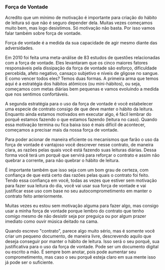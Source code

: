 ### Força de Vontade

Acredito que um mínimo de motivação é importante para criação do hábito de leitura só que não é seguro depender dela. Muitas vezes começamos muito bem, mas logo desistimos. Só motivação não basta. Por isso vamos falar também sobre força de vontade.

Força de vontade é a medida da sua capacidade de agir mesmo diante das adversidades.

Em 2010 foi feita uma meta-análise de 83 estudos de questões relacionadas com a força de vontade. Eles levantaram que os cinco maiores fatores responsáveis pela dissipação da força de vontade são esforço, dificuldade percebida, afeto negativo, cansaço subjetivo e níveis de gligose no sangue. E como vencer todos eles? Temos duas formas. A primeira arma que temos aqui é a estratégia dos hábitos atômicos (ou mini-hábitos), ou seja, começamos com metas diárias bem pequenas e vamos evoluindo a medida que nos sentimos confortáveis.

A segunda estratégia para o uso da força de vontade é você estabelecer uma especíe de contrato consigo de que deve manter o hábito da leitura. Enquanto ainda estamos motivados em executar algo, é fácil lembrar do porquê estamos fazendo o que estamos fazendo (leitura no caso). Quando essa motivação termina ou fica baixa isso é mais difícil de acontecer, começamos a precisar mais da nossa força de vontade.

Para poder acionar de maneira eficiente os mecanismos que farão o uso da força de vontade é vantajoso você descrever nesse contrato, de maneira clara, as razões pelas quais você está fazendo suas leituras diárias. Dessa forma você terá um porquê que servirá para reforçar o contrato e assim não quebrar a corrente, para não quebrar o hábito de leitura.

É importante também que isso seja com um bom grau de certeza, com confiança de que está certo das razões pelas quais o contrato foi feito. Tendo essa confiança em você, todas as vezes que estiver sem motivação para fazer sua leitura do dia, você vai usar sua força de vontade e vai justificar esse uso com base no seu autocomprometimento em manter o contrato feito anteriormente.

Muitas vezes eu estou sem motivação alguma para fazer algo, mas consigo usar a minha força de vontade porque lembro do contrato que tenho comigo mesmo de não desistir seja por preguiça ou por algum prazer imediato como ouvir música deitado na cama.

Quando escrevo "contrato", parece algo muito sério, mas é somente você criar um pequeno documento, de maneira livre, descrevendo aquilo que deseja conseguir por manter o hábito de leitura. Isso será o seu porquê, sua justificativa para o uso da força de vontade. Pode ser um documento digital ou escrito a mão. É sempre bom anotar, pois pode aumentar seu comprometimento, mas caso o seu porquê esteja claro em sua mente isso já pode ser o suficiente.
